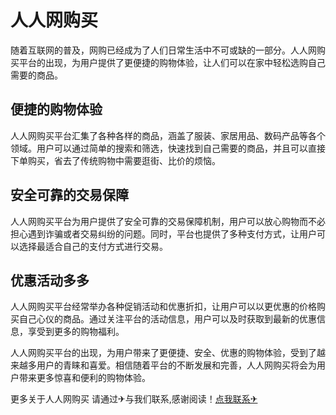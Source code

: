 # 人人网购买

随着互联网的普及，网购已经成为了人们日常生活中不可或缺的一部分。人人网购买平台的出现，为用户提供了更便捷的购物体验，让人们可以在家中轻松选购自己需要的商品。

## 便捷的购物体验

人人网购买平台汇集了各种各样的商品，涵盖了服装、家居用品、数码产品等各个领域。用户可以通过简单的搜索和筛选，快速找到自己需要的商品，并且可以直接下单购买，省去了传统购物中需要逛街、比价的烦恼。

## 安全可靠的交易保障

人人网购买平台为用户提供了安全可靠的交易保障机制，用户可以放心购物而不必担心遇到诈骗或者交易纠纷的问题。同时，平台也提供了多种支付方式，让用户可以选择最适合自己的支付方式进行交易。

## 优惠活动多多

人人网购买平台经常举办各种促销活动和优惠折扣，让用户可以以更优惠的价格购买自己心仪的商品。通过关注平台的活动信息，用户可以及时获取到最新的优惠信息，享受到更多的购物福利。

人人网购买平台的出现，为用户带来了更便捷、安全、优惠的购物体验，受到了越来越多用户的青睐和喜爱。相信随着平台的不断发展和完善，人人网购买将会为用户带来更多惊喜和便利的购物体验。

更多关于人人网购买 请通过✈与我们联系,感谢阅读！[点我联系✈](https://wap.k02.cc)